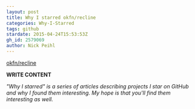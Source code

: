 ```yaml
---
layout: post
title: Why I starred okfn/recline
categories: Why-I-Starred
tags: github
stardate: 2015-04-24T15:53:53Z
gh_id: 2579069
author: Nick Peihl
---
```


[okfn/recline](https://github.com/okfn/recline)

**WRITE CONTENT**

*"Why I starred" is a series of articles describing projects I star on GitHub and why I found them interesting. My hope is that you'll find them interesting as well.*

